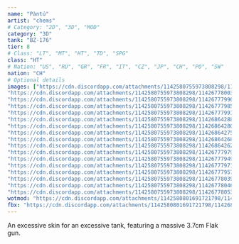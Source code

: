 ```yaml
---
name: "Pàntú"
artist: "chems"
# Category: "2D", "3D", "MOD"
category: "3D"
tank: "BZ-176"
tier: 8
# Class: "LT", "MT", "HT", "TD", "SPG"
class: "HT"
# Nation: "US", "RU", "GR", "FR", "IT", "CZ", "JP", "CH", "PO", "SW"
nation: "CH"
# Optional details
images: ["https://cdn.discordapp.com/attachments/1142580755973808298/1142677800826974228/shot_1128.jpg",
"https://cdn.discordapp.com/attachments/1142580755973808298/1142677800319455274/shot_1129.jpg",
"https://cdn.discordapp.com/attachments/1142580755973808298/1142677799644168202/shot_1130.jpg",
"https://cdn.discordapp.com/attachments/1142580755973808298/1142677798583009330/shot_1132.jpg",
"https://cdn.discordapp.com/attachments/1142580755973808298/1142677799103115274/shot_1131.jpg",
"https://cdn.discordapp.com/attachments/1142580755973808298/1142686428824883252/shot_1139.jpg",
"https://cdn.discordapp.com/attachments/1142580755973808298/1142686428027961365/shot_1140.jpg",
"https://cdn.discordapp.com/attachments/1142580755973808298/1142686427512057906/shot_1141.jpg",
"https://cdn.discordapp.com/attachments/1142580755973808298/1142686426840977408/shot_1142.jpg",
"https://cdn.discordapp.com/attachments/1142580755973808298/1142686426287325194/shot_1143.jpg",
"https://cdn.discordapp.com/attachments/1142580755973808298/1142677797924515860/shot_1102.jpg",
"https://cdn.discordapp.com/attachments/1142580755973808298/1142677794967523369/shot_1105.jpg",
"https://cdn.discordapp.com/attachments/1142580755973808298/1142677797127589979/shot_1103.jpg",
"https://cdn.discordapp.com/attachments/1142580755973808298/1142677795714105444/shot_1104.jpg",
"https://cdn.discordapp.com/attachments/1142580755973808298/1142677803968507975/shot_1107.jpg",
"https://cdn.discordapp.com/attachments/1142580755973808298/1142677804656381982/shot_1106.jpg",
"https://cdn.discordapp.com/attachments/1142580755973808298/1142677805361008661/shot_1108.jpg"]
wotmod: "https://cdn.discordapp.com/attachments/1142580801691721798/1142680092762443816/BZ-176-Pantu.wotmod"
fbx: "https://cdn.discordapp.com/attachments/1142580801691721798/1142680260878549102/BZ-176_26.fbx"
---
```

An excessive skin for an excessive tank, featuring a massive 3.7cm Flak gun.
